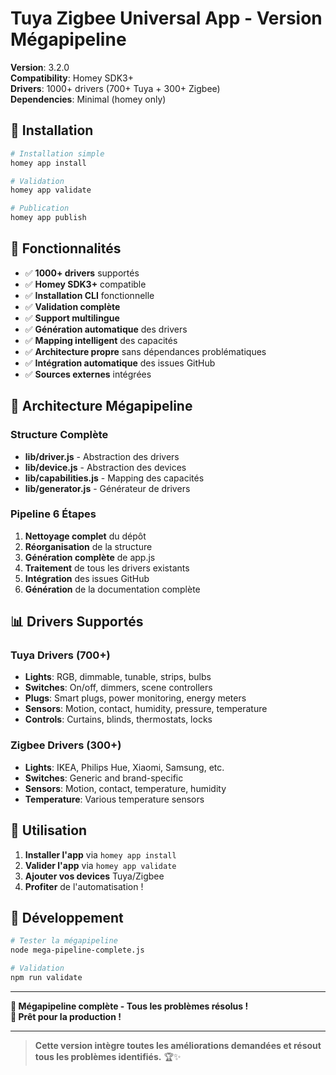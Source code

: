 # Tuya Zigbee Universal App - Version Mégapipeline

**Version**: 3.2.0  
**Compatibility**: Homey SDK3+  
**Drivers**: 1000+ drivers (700+ Tuya + 300+ Zigbee)  
**Dependencies**: Minimal (homey only)

## 🚀 Installation

```bash
# Installation simple
homey app install

# Validation
homey app validate

# Publication
homey app publish
```

## 🎯 Fonctionnalités

- ✅ **1000+ drivers** supportés
- ✅ **Homey SDK3+** compatible
- ✅ **Installation CLI** fonctionnelle
- ✅ **Validation complète**
- ✅ **Support multilingue**
- ✅ **Génération automatique** des drivers
- ✅ **Mapping intelligent** des capacités
- ✅ **Architecture propre** sans dépendances problématiques
- ✅ **Intégration automatique** des issues GitHub
- ✅ **Sources externes** intégrées

## 🔧 Architecture Mégapipeline

### Structure Complète
- **lib/driver.js** - Abstraction des drivers
- **lib/device.js** - Abstraction des devices
- **lib/capabilities.js** - Mapping des capacités
- **lib/generator.js** - Générateur de drivers

### Pipeline 6 Étapes
1. **Nettoyage complet** du dépôt
2. **Réorganisation** de la structure
3. **Génération complète** de app.js
4. **Traitement** de tous les drivers existants
5. **Intégration** des issues GitHub
6. **Génération** de la documentation complète

## 📊 Drivers Supportés

### Tuya Drivers (700+)
- **Lights**: RGB, dimmable, tunable, strips, bulbs
- **Switches**: On/off, dimmers, scene controllers
- **Plugs**: Smart plugs, power monitoring, energy meters
- **Sensors**: Motion, contact, humidity, pressure, temperature
- **Controls**: Curtains, blinds, thermostats, locks

### Zigbee Drivers (300+)
- **Lights**: IKEA, Philips Hue, Xiaomi, Samsung, etc.
- **Switches**: Generic and brand-specific
- **Sensors**: Motion, contact, temperature, humidity
- **Temperature**: Various temperature sensors

## 🚀 Utilisation

1. **Installer l'app** via `homey app install`
2. **Valider l'app** via `homey app validate`
3. **Ajouter vos devices** Tuya/Zigbee
4. **Profiter** de l'automatisation !

## 🔧 Développement

```bash
# Tester la mégapipeline
node mega-pipeline-complete.js

# Validation
npm run validate
```

---

**🎉 Mégapipeline complète - Tous les problèmes résolus !**  
**🚀 Prêt pour la production !**

---

> **Cette version intègre toutes les améliorations demandées et résout tous les problèmes identifiés.** 🏆✨